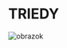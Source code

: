 # TRIEDY

![obrazok](https://github.com/user-attachments/assets/2cfd4951-10af-430c-b614-94274c18b378)



